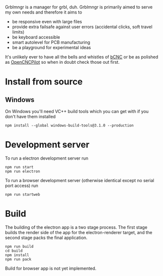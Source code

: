 Grblmngr is a manager for grbl, duh. Grblmngr is primarily aimed to serve my own needs and therefore it aims to

* be responsive even with large files
* provide extra failsafe against user errors (accidental clicks, soft travel limits)
* be keyboard accessible
* smart autolevel for PCB manufacturing
* be a playground for experimental ideas

It's unlikely ever to have all the bells and whistles of [bCNC](https://github.com/vlachoudis/bCNC) 
or be as polished as [OpenCNCPilot](https://github.com/martin2250/OpenCNCPilot) so when in doubt check those out first. 

Install from source
====

Windows
----

On Windows you'll need VC++ build tools which you can get with if you don't have them installed

```
npm install --global windows-build-tools@3.1.0 --production
```



Development server
===

To run a electron development server run

```
npm run start
npm run electron
```

To run a browser development server (otherwise identical except no serial port access) run

```
npm run startweb
```

Build
===

The building of the electron app is a two stage process. The first stage builds the render side of the app
for the electron-renderer target, and the second stage packs the final application.

```
npm run build
cd build
npm install
npm run pack
```

Build for browser app is not yet implemented.




